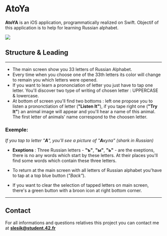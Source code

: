 #  **AtoYa**

**AtoYA** is an iOS application, programmatically realized on Swift. 
Objectif of this application is to help for learning Russian alphabet.

![](file:///Users/svetlanalesik/Desktop/Alphabet_demo.gif)


## Structure & Leading
---
* The main screen show you 33 letters of Russian Alphabet.
* Every time when you choose one of the 33th letters its color will change to remain you which letters were opened.
* If you want to learn a prononciation of letter you just have to tap one letter. You'll discover two type of writing of chosen letter : UPPERCASE & lowercase.
* At bottom of screen you'll find two bottoms : left one propose you to listen a prononctiation of letter (**"Listen It"**), if you tape right one (**"Try It"**) an animal image will appear and you'll hear a name of this animal. The first letter of animals' name correspond to the choosen letter.

### Exemple:
*If you tap to letter "**A**", you'll see a picture of "**A**кyла" (shark in Russian)*
* **Exeptions** : Three Russian letters -  **"ъ"**, **"ы"**, **"ь"** - are the exeptions, there is no any words which start by these letters. At their places you'll find some words which contain these three letters.

* To return at the main screen with all letters of Russian alphabet you'have to tap at a top blue button (*"Back"*).
* If you want to clear the selection of tapped letters on main screen, there's a green button with a broon icon at right bottom corner.
___
## Contact

For all informations and questions relatives this project you can contact me at **slesik@student.42.fr**
